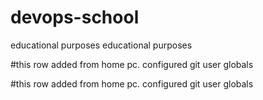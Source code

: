 # devops-school
educational purposes
educational purposes

#this row added from home pc. configured git user globals

#this row added from home pc. configured git user globals
